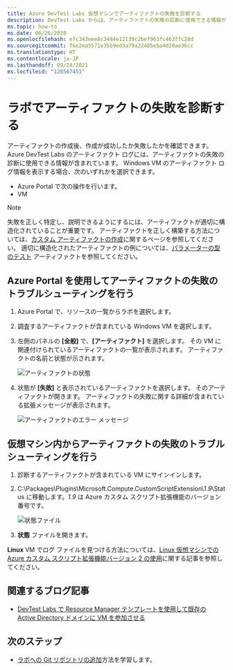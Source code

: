 ```yaml
---
title: Azure DevTest Labs 仮想マシンでアーティファクトの失敗を診断する
description: DevTest Labs からは、アーティファクトの失敗の診断に使用できる情報が提供されます。 この記事では、アーティファクトのエラーのトラブルシューティング方法について説明します。
ms.topic: how-to
ms.date: 06/26/2020
ms.openlocfilehash: e7c343eee8c3484e12139c2bef963fc463ffc28d
ms.sourcegitcommit: f6e2ea5571e35b9ed3a79a22485eba4d20ae36cc
ms.translationtype: HT
ms.contentlocale: ja-JP
ms.lasthandoff: 09/24/2021
ms.locfileid: "128567451"
---
```

# <a name="diagnose-artifact-failures-in-the-lab"></a>ラボでアーティファクトの失敗を診断する 
アーティファクトの作成後、作成が成功したか失敗したかを確認できます。 Azure DevTest Labs のアーティファクト ログには、アーティファクトの失敗の診断に使用できる情報が含まれています。 Windows VM のアーティファクト ログ情報を表示する場合、次のいずれかを選択できます。

* Azure Portal で次の操作を行います。
* VM

> [!NOTE]
> 失敗を正しく特定し、説明できるようにするには、アーティファクトが適切に構造化されていることが重要です。 アーティファクトを正しく構築する方法については、[カスタム アーティファクトの作成](devtest-lab-artifact-author.md)に関するページを参照してください。 適切に構造化されたアーティファクトの例については、[パラメーターの型のテスト](https://github.com/Azure/azure-devtestlab/tree/master/Artifacts/windows-test-paramtypes) アーティファクトを参照してください。

## <a name="troubleshoot-artifact-failures-by-using-the-azure-portal"></a>Azure Portal を使用してアーティファクトの失敗のトラブルシューティングを行う

1. Azure Portal で、リソースの一覧からラボを選択します。
2. 調査するアーティファクトが含まれている Windows VM を選択します。
3. 左側のパネルの **[全般]** で、**[アーティファクト]** を選択します。 その VM に関連付けられているアーティファクトの一覧が表示されます。 アーティファクトの名前と状態が示されます。

   ![アーティファクトの状態](./media/devtest-lab-troubleshoot-artifact-failure/devtest-lab-artifacts-failure-new.png)

4. 状態が **[失敗]** と表示されているアーティファクトを選択します。 そのアーティファクトが開きます。 アーティファクトの失敗に関する詳細が含まれている拡張メッセージが表示されます。

   ![アーティファクトのエラー メッセージ](./media/devtest-lab-troubleshoot-artifact-failure/devtest-lab-artifact-error.png)


## <a name="troubleshoot-artifact-failures-from-within-the-virtual-machine"></a>仮想マシン内からアーティファクトの失敗のトラブルシューティングを行う

1. 診断するアーティファクトが含まれている VM にサインインします。
2. C:\Packages\Plugins\Microsoft.Compute.CustomScriptExtension\\*1.9*\Status に移動します。*1.9* は Azure カスタム スクリプト拡張機能のバージョン番号です。

   ![状態ファイル](./media/devtest-lab-troubleshoot-artifact-failure/devtest-lab-artifact-error-vm-status-new.png)

3. **状態** ファイルを開きます。

**Linux** VM でログ ファイルを見つける方法については、[Linux 仮想マシンでの Azure カスタム スクリプト拡張機能バージョン 2 の使用](../virtual-machines/extensions/custom-script-linux.md#troubleshooting)に関する記事を参照してください。


## <a name="related-blog-posts"></a>関連するブログ記事
* [DevTest Labs で Resource Manager テンプレートを使用して既存の Active Directory ドメインに VM を参加させる](https://www.visualstudiogeeks.com/blog/DevOps/Join-a-VM-to-existing-AD-domain-using-ARM-template-AzureDevTestLabs)

## <a name="next-steps"></a>次のステップ
* [ラボへの Git リポジトリの追加](devtest-lab-add-artifact-repo.md)方法を学習します。
